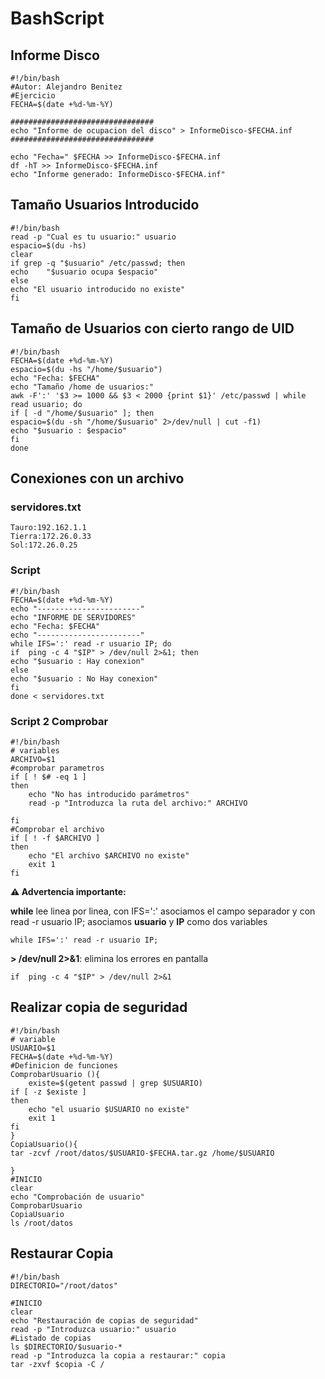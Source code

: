 # BashScript
## Informe Disco
````
#!/bin/bash
#Autor: Alejandro Benitez
#Ejercicio
FECHA=$(date +%d-%m-%Y)

################################
echo "Informe de ocupacion del disco" > InformeDisco-$FECHA.inf
################################

echo "Fecha=" $FECHA >> InformeDisco-$FECHA.inf
df -hT >> InformeDisco-$FECHA.inf
echo "Informe generado: InformeDisco-$FECHA.inf"
````
## Tamaño Usuarios Introducido
````
#!/bin/bash
read -p "Cual es tu usuario:" usuario
espacio=$(du -hs)
clear
if grep -q "$usuario" /etc/passwd; then
echo    "$usuario ocupa $espacio" 
else 
echo "El usuario introducido no existe"
fi
````

## Tamaño de Usuarios con cierto rango de UID

````
#!/bin/bash
FECHA=$(date +%d-%m-%Y)
espacio=$(du -hs "/home/$usuario")
echo "Fecha: $FECHA"
echo "Tamaño /home de usuarios:"
awk -F':' '$3 >= 1000 && $3 < 2000 {print $1}' /etc/passwd | while read usuario; do
if [ -d "/home/$usuario" ]; then
espacio=$(du -sh "/home/$usuario" 2>/dev/null | cut -f1)
echo "$usuario : $espacio"
fi
done
````
## Conexiones con un archivo

### servidores.txt

````
Tauro:192.162.1.1
Tierra:172.26.0.33
Sol:172.26.0.25
````

### Script

````
#!/bin/bash
FECHA=$(date +%d-%m-%Y)
echo "-----------------------"
echo "INFORME DE SERVIDORES"
echo "Fecha: $FECHA"
echo "-----------------------"
while IFS=':' read -r usuario IP; do
if  ping -c 4 "$IP" > /dev/null 2>&1; then
echo "$usuario : Hay conexion"
else 
echo "$usuario : No Hay conexion"
fi
done < servidores.txt

````

### Script 2 Comprobar

```
#!/bin/bash
# variables
ARCHIVO=$1
#comprobar parametros
if [ ! $# -eq 1 ]
then 
    echo "No has introducido parámetros"
    read -p "Introduzca la ruta del archivo:" ARCHIVO

fi
#Comprobar el archivo
if [ ! -f $ARCHIVO ]
then 
    echo "El archivo $ARCHIVO no existe"
    exit 1
fi
```


**⚠️ Advertencia importante:**

**while** lee linea por linea, con IFS=':' asociamos el campo separador
 y con read -r usuario IP; asociamos **usuario** y **IP** como dos variables

 
 ```` 
while IFS=':' read -r usuario IP;
````
**> /dev/null 2>&1**: elimina los errores en pantalla

````
if  ping -c 4 "$IP" > /dev/null 2>&1
````



 ## Realizar copia de seguridad

```
#!/bin/bash
# variable
USUARIO=$1
FECHA=$(date +%d-%m-%Y)
#Definicion de funciones
ComprobarUsuario (){
    existe=$(getent passwd | grep $USUARIO)
if [ -z $existe ]
then 
    echo "el usuario $USUARIO no existe"
    exit 1
fi
}
CopiaUsuario(){
tar -zcvf /root/datos/$USUARIO-$FECHA.tar.gz /home/$USUARIO

}
#INICIO
clear
echo "Comprobación de usuario"
ComprobarUsuario
CopiaUsuario
ls /root/datos
````
## Restaurar Copia

```
#!/bin/bash
DIRECTORIO="/root/datos"

#INICIO
clear
echo "Restauración de copias de seguridad"
read -p "Introduzca usuario:" usuario
#Listado de copias
ls $DIRECTORIO/$usuario-*
read -p "Introduzca la copia a restaurar:" copia
tar -zxvf $copia -C /
```
